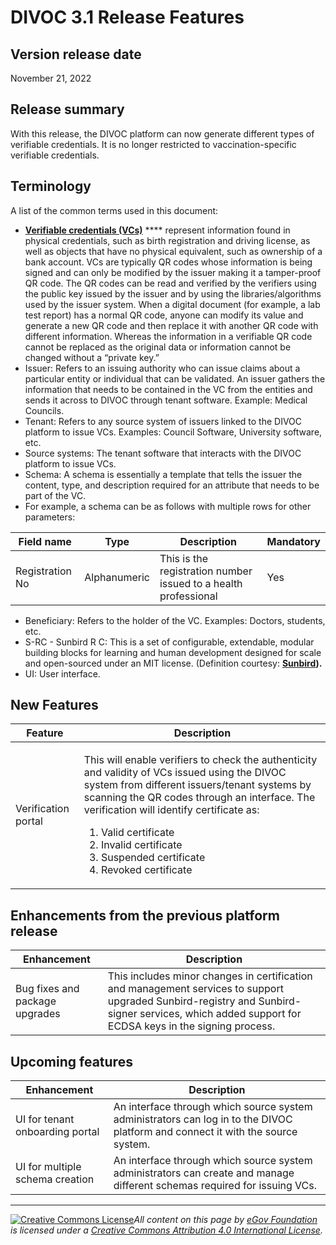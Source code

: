 # DIVOC 3.1 Release Features

## Version release date

November 21, 2022

## Release summary&#x20;

With this release, the DIVOC platform can now generate different types of verifiable credentials. It is no longer restricted to vaccination-specific verifiable credentials.

## Terminology

A list of the common terms used in this document:

* [**Verifiable credentials (VCs)**](https://www.w3.org/TR/vc-data-model/) **** represent information found in physical credentials, such as birth registration and driving license, as well as objects that have no physical equivalent, such as ownership of a bank account. VCs are typically QR codes whose information is being signed and can only be modified by the issuer making it a tamper-proof QR code. The QR codes can be read and verified by the verifiers using the public key issued by the issuer and by using the libraries/algorithms used by the issuer system. When a digital document (for example, a lab test report) has a normal QR code, anyone can modify its value and generate a new QR code and then replace it with another QR code with different information. Whereas the information in a verifiable QR code cannot be replaced as the original data or information cannot be changed without a “private key.”
* Issuer: Refers to an issuing authority who can issue claims about a particular entity or individual that can be validated. An issuer gathers the information that needs to be contained in the VC from the entities and sends it across to DIVOC through tenant software. Example: Medical Councils.
* Tenant: Refers to any source system of issuers linked to the DIVOC platform to issue VCs. Examples: Council Software, University software, etc.
* Source systems: The tenant software that interacts with the DIVOC platform to issue VCs.
* Schema: A schema is essentially a template that tells the issuer the content, type, and description required for an attribute that needs to be part of the VC.
* For example, a schema can be as follows with multiple rows for other parameters:

| Field name      | Type         | Description                                                     | Mandatory |
| --------------- | ------------ | --------------------------------------------------------------- | --------- |
| Registration No | Alphanumeric | This is the registration number issued to a health professional | Yes       |

* Beneficiary: Refers to the holder of the VC. Examples: Doctors, students, etc.
* S-RC - Sunbird R C: This is a set of configurable, extendable, modular building blocks for learning and human development designed for scale and open-sourced under an MIT license. (Definition courtesy: [**Sunbird**](https://sunbird.org/about-us)**).**
* UI: User interface.

## New Features

| Feature             | Description                                                                                                                                                                                                                                                                                                                                                                     |
| ------------------- | ------------------------------------------------------------------------------------------------------------------------------------------------------------------------------------------------------------------------------------------------------------------------------------------------------------------------------------------------------------------------------- |
| Verification portal | <p>This will enable verifiers to check the authenticity and validity of VCs issued using the DIVOC system from different issuers/tenant systems by scanning the QR codes through an interface. The verification will identify certificate as:  </p><ol><li>Valid certificate </li><li>Invalid certificate </li><li>Suspended certificate </li><li>Revoked certificate</li></ol> |

## **Enhancements from the previous platform release**

| Enhancement                    | Description                                                                                                                                                                                       |
| ------------------------------ | ------------------------------------------------------------------------------------------------------------------------------------------------------------------------------------------------- |
| Bug fixes and package upgrades | This includes minor changes in certification and management services to support upgraded Sunbird-registry and Sunbird-signer services, which added support for ECDSA keys in the signing process. |

## **Upcoming features**

| Enhancement                     | Description                                                                                                                     |
| ------------------------------- | ------------------------------------------------------------------------------------------------------------------------------- |
| UI for tenant onboarding portal | An interface through which source system administrators can log in to the DIVOC platform and connect it with the source system. |
| UI for multiple schema creation | An interface through which source system administrators can create and manage different schemas required for issuing VCs.       |

****

[![Creative Commons License](https://i.creativecommons.org/l/by/4.0/80x15.png)](http://creativecommons.org/licenses/by/4.0/)_All content on this page by_ [_eGov Foundation_](https://egov.org.in/) _is licensed under a_ [_Creative Commons Attribution 4.0 International License_](http://creativecommons.org/licenses/by/4.0/)_._
